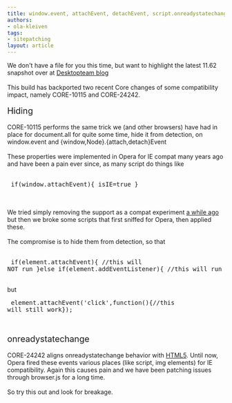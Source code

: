 ```yaml
---
title: window.event, attachEvent, detachEvent, script.onreadystatechange
authors:
- ola-kleiven
tags:
- sitepatching
layout: article
---
```

We don&#39;t have a file for you this time, but want to highlight the latest 11.62 snapshot over at <a href="http://my.opera.com/desktopteam/blog/2012/02/09/another-11-62-snapshot" target="_blank">Desktopteam blog</a><br/><br/>This build has backported two recent Core changes of some compatibility impact, namely CORE-10115 and CORE-24242. <br/><br/><span style="font-size: 140%">Hiding</span><br/><br/>CORE-10115 performs the same trick we (and other browsers) have had in place for document.all for quite some time, hide it from detection, on window.event and {window,Node}.{attach,detach}Event<br/><br/>These properties were implemented in Opera for IE compat many years ago and have been a pain ever since, as many script do things like<br/><br/><pre>
if(window.attachEvent){
 isIE=true
}
</pre><br/><br/>We tried simply removing the support as a compat experiment <a href="http://my.opera.com/sitepatching/blog/2010/10/19/to-attach-or-to-detach-is-that-the-question" target="_blank">a while ago</a> but then we broke some scripts that first sniffed for Opera, then applied these.<br/><br/>The compromise is to hide them from detection, so that<br/><br/><pre>
if(element.attachEvent){
 //this will NOT run
}else if(element.addEventListener){
 //this will run
}
</pre><br/>but<br/><pre>
element.attachEvent(&#39;click&#39;,function(){//this will still work});
</pre><br/><br/><span style="font-size: 140%">onreadystatechange</span><br/><br/>CORE-24242 aligns onreadystatechange behavior with <a href="http://www.whatwg.org/specs/web-apps/current-work/multipage/scripting-1.html#the-script-element" target="_blank">HTML5</a>. Until now, Opera fired these events various places (like script, img elements) for IE compatibility. Again this causes pain and we have been patching issues through browser.js for a long time.<br/><br/>So try this out and look for breakage.
